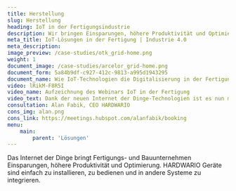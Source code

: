 ```yaml
---
title: Herstellung 
slug: Herstellung 
heading: IoT in der Fertigungsindustrie 
description: Wir bringen Einsparungen, höhere Produktivität und Optimierung für Fertigungs- und Bauunternehmen. 
meta_title: IoT-Lösungen in der Fertigung | Industrie 4.0 
meta_description: 
image_preview: /case-studies/otk_grid-home.png 
weight: 1 
document_image: /case-studies/arcelor_grid-home.png 
document_form: 5a84b9df-c927-412c-9813-a995d1943295
document_name: Wie IoT-Technologien die Digitalisierung in der Fertigung erleichtern 
video: lRikM-F8R5I 
video_name: Aufzeichnung des Webinars IoT in der Fertigung 
video_text: Dank der neuen Internet der Dinge-Technologien ist es nun möglich, die Produktion einfach, schnell und kostengünstig zu überwachen. Sie müssen weder die Maschine noch den Prozess ändern oder ersetzen oder ein neues Netzwerk einrichten. 
consultation: Alan Fabik, CEO HARDWARIO 
cons_img: alan.png 
cons_link: https://meetings.hubspot.com/alanfabik/booking 
menu: 
    main: 
        parent: 'Lösungen'
---
```


Das Internet der Dinge bringt Fertigungs- und Bauunternehmen Einsparungen, höhere Produktivität und Optimierung. HARDWARIO Geräte sind einfach zu installieren, zu bedienen und in andere Systeme zu integrieren.